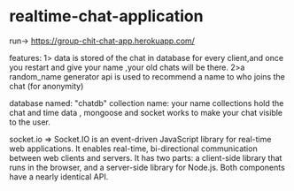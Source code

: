 # realtime-chat-application
run->
https://group-chit-chat-app.herokuapp.com/

features:
1> data is stored of the chat in database for every client,and once you restart and give your name ,your old chats will be there.
2>a random_name generator api is used to recommend a name to who joins the chat (for anonymity) 

database named: "chatdb"
collection name: your name
collections hold the chat and time data ,
mongoose and socket works to make your chat visible to the user.

socket.io => Socket.IO is an event-driven JavaScript library for real-time web applications. It enables real-time, bi-directional communication between web clients and servers. It has two parts: a client-side library that runs in the browser, and a server-side library for Node.js. Both components have a nearly identical API.

